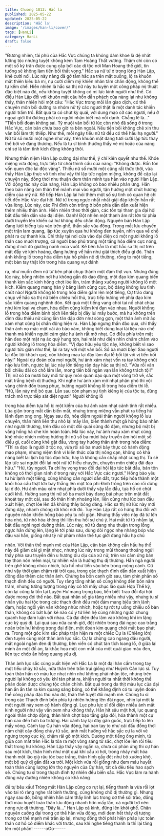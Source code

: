 ```yaml
---
title: Chương 1813: Hắc la
published: 2025-05-22
updated: 2025-05-22
description: 'Hắc la'
image: '/images/han-li/cover/'
tags: [HanLi]
category: HanLi
draft: false
---
```


"Đương nhiên, tài phú của Hắc Vực chúng ta không dám khoe là
đệ nhất lưỡng tộc nhưng tuyệt không kém Tam Hoàng Thất
vương. Thậm chí còn có một số kỳ trân được cung cấp bởi các dị
tộc nơi Man Hoang thế giới, tin tưởng sẽ không làm tiền bối thất
vọng." Hắc sa nữ tử ở trong lòng Hàn Lập, khẽ cười nói.
Lúc này nàng đã gỡ tấm hắc sa trên mặt xuống, lộ ra khuôn mặt
thiên kiều bá mị, nụ cười diễm mỹ khiến nhân tâm chấn động,
không thể tự kềm chế.
Hiển nhiên là hắc sa thị nữ này tu luyện một công pháp mị thuật
đặc biệt nào đó, nếu không tuyệt không có mị lực kinh người như
thế.
Có điều Hàn Lập đối với khuôn mặt câu hồn dẫn phách của nàng
lại như không thấy, thản nhiên hỏi một câu:
"Hắc Vực trong mỗi lần giao dịch, có thể chuyên môn bồi dưỡng
ra nhóm nữ tỳ các ngươi thật là một danh tác khiến người trầm
trồ. Bất quá ta có chút kỳ quái, với dung mạo cỡ các ngươi, nếu ở
ngoại giới thì đương phải có người nhận biết mà nổi danh. Chẳng
lẽ là..."
"Tiền bối đoán không sai. Tỷ muội vãn bối từ lúc còn nhỏ đã sống
ở trong Hắc Vực, căn bản chưa bao giờ ra bên ngoài. Nếu tiền bối
không chê xin thu vãn bối làm thị thiếp. Như thế, mỗi ngày tiểu nữ
tử đều có thể hầu hạ người." Nữ tử số mười một nghe như vậy,
trên khuôn mặt đang tươi cười lập tức thay thế bởi vẻ đáng
thương.
Nếu là tu sĩ bình thường thấy vẻ mị hoặc của nàng chỉ sợ là tâm
tình kích động không thôi.

Nhưng thần niệm Hàn Lập cường đại như thế, ý chí kiên quyết
như thế. Khóe miệng vừa động, trực tiếp từ chối thỉnh cầu của
nàng: "Không được. Bổn tôn vốn quen độc lai độc vãng".
Thiếu nữ số mười một cũng rất thức thời, vừa thấy Hàn Lập thực
vô tình như vậy thì lập tức ngậm miệng, không đề cập lại chuyện
này, đồng thời nhu thuận đem thân mình tựa hẳn vào người Hàn
Lập.
Với động tác này của nàng, Hàn Lập không có bao nhiêu phản
ứng. Hắn theo bản năng ôm thân thể mảnh mai vào người, tận
hưởng một chút hương diễm của mỹ nữ.
Kế tiếp Hàn Lập lại hỏi thêm một số sự tình có quan hệ chi tiết
đến Hắc Vực đại hội. Nữ tử trong ngực nhất nhất giải đáp khiến
hắn rất vừa lòng.
Lúc này, các Phi đình còn trống ở bốn phía dần dần xuất hiện
thêm nhiều thân ảnh.
Hiển nhiên theo thời gian, các tồn tại tham gia đại hội bắt đầu tiến
dần vào đại điện.
Oanh! Đột nhiên một thanh âm rất lớn từ phía dưới truyền lên
khiến cả hư không đều chấn động.
Nguyên bản Hàn Lập đang lười biếng tựa vào trên ghế, thần sắc
vừa động. Trong mắt lưu chuyển một trận lam quang, lập tức
xuyên qua hư không đen tuyền, nhìn qua về chỗ phát ra cự thanh
kia.
Chỉ thấy tại nơi cửa vào đại điện có một người khổng lồ thân cao
mười trượng, cả người bao phủ trong một tầng hỏa diễm cực
nóng, đứng ở nơi đó giương nanh múa vuốt.
Kề bên hắn là một hắc sa thị nữ trên mặt đầy vẻ kinh hoảng, đang
hướng về hắn như giải thích điều gì đó.
Thân ảnh khổng lồ trong hỏa diễm tựa hồ phẫn nộ dị thường,
rống to một tiếng, một bàn tay thật lớn trong hỏa quang vụt đánh

ra, như muốn đem nữ tử bên phải chụp thành một đám thịt vụn.
Nhưng đúng lúc này, bỗng nhiên nơi hư không gần đó dao động,
một đạo kim quang biến thành kim sắc kinh hồng chợt lóe lên,
trảm thẳng xuống người khổng lồ một kích.
Kiếm quang mang hàn ý băng lãnh cùng cực, bộ dáng không lưu
tình chút nào!
Người khổng lồ trong hỏa diễm gầm lên một tiếng, Cự trảo đang
chụp về hắc sa thị nữ biến chiêu hồi thủ, trực tiếp hướng về phía
đạo kim sắc kiếm quang nghênh đón.
Kết quả một tiếng vang chói tai nổ chát chúa như kim loại va
chạm, hỏa diễm cùng kiếm khí đan vào nhau. Người khổng lồ
trong hỏa diễm bình bịch liên tiếp bị đẩy lui mấy bước, mà hư
không trên đỉnh đầu thiếu nữ cũng lăn tăn dập dờn như sóng gợn,
một thân ảnh mờ ảo xám nhạt cũng bị chấn động hiện ra.
Hàn Lập ngưng thần đảo qua, chỉ thấy thân ảnh nọ mặc một cái
áo bào xám, không biết dùng loại tài liệu nào chế thành mà khiến
người cảm giác hư ảnh rất mờ nhạt. Có điều phía trên mặt hắn
đeo một mặt nạ ác quỷ hung tợn, hai mắt như điện nhìn chằm
chằm vào người khổng lồ trong hỏa diễm.
"Vị đạo hữu yêu tộc này, không biết vì sao ngươi tức giận như thế,
lại ra tay với một vãn bối. Số ba mươi bảy! Sao ngươi lại đắc tội
khách quý, còn không mau lại đây làm đại lễ bồi tội với vị tiền bối
này!" Ngoài dự đoán của mọi người, hư ảnh xám nhạt vốn ra tay
không chút nào lưu tình, ngược lại lúc này lớn tiếng răn dạy hắc
sa thị nữ.
"Vừa rồi vãn bối chiêu đãi có chỗ lầm lẫn, mong tiền bối ngàn vạn
lần không trách tội!" Thị nữ số ba mươi bảy mới từ quỷ môn quan
dạo qua một vòng trở về, sắc mặt trắng bệch dị thường. Khi nghe
hư ảnh xám mờ nhạt phân phó thì vội vàng chỉnh đốn trang phục,
hướng người khổng lồ trong hỏa diễm thi lễ.
"Hừ, lần này mỗ bỏ qua. Lần sau còn phạm sự tình kiêng kị của
tộc ta, đừng trách mỗ trực tiếp sát diệt ngươi" Người khổng lồ

trong hỏa diễm tựa hồ bị một kiếm của hư ảnh xám nhạt cảnh tỉnh
rất nhiều. Lửa giận trong mắt dần biến mất, nhưng trong miệng
vẫn phát ra tiếng hừ lãnh đạm ong ong.
Ngay sau đó, hỏa diễm ngoài thân người khổng lồ lưu chuyển,
thân hình liền thu nhỏ lại mấy lần, biến thành một gã hồng bào
nhân như người thường, trên đầu có một đôi quái sừng đỏ đậm,
nhưng bộ mặt bị vầng hồng hà che kín hoàn toàn.
Mà lúc này, hư ảnh màu xám nhạt cũng khẽ nhúc nhích miệng
hướng thị nữ số ba mươi bảy truyền âm hỏi một số điều gì, cuối
cùng khẽ gật đầu, vòng tay hướng thân ảnh trong hỏa diễm:
"Thì ra đạo là người ở tộc nọ, vừa rồi số ba mươi bảy thực có
hành động mạo phạm, nhưng niệm tình vì kiến thức của thị nông
cạn, không có khả năng biết lai lịch bộ tộc đạo hữu, hay là không
cần chấp nhặt cùng thị. Ta sẽ lập tức sai người đổi lại một nữ tử
hiểu chuyện, chuyên môn chiêu đãi đạo hữu."
"Hừ, tùy ngươi. Ta chỉ hy vọng trao đổi đại hội lập tức bắt đầu,
bản tôn không có thời gian rảnh ở trong này với Hắc Vực các
ngươi." Hồng bào yêu tu hừ lạnh một tiếng, cũng không cần
người dẫn dắt, trực tiếp hóa thành một khối hỏa cầu thật lớn bay
thẳng lên một tòa phi Đình trống trên cao rồi dừng lại ở đó.
Hư ảnh màu xám nhạt phía dưới thấy vậy lắc đầu, tựa hồ có chút
cười khổ. Hướng sang thị nữ số ba mươi bảy đang bái phục trên
mặt đất khoát tay một cái, sau đó thân hình nhoáng lên, liền cùng
như lúc ban đầu xuất hiện, chợt lóe lên đã không thấy bóng dáng.
Hắc sa thị nữ lúc này mới đứng dậy, nhanh chóng rời khỏi nơi đó.
Tuy Hàn Lập rất có hứng thú đối với nguyên nhân khiến hồng bào
yêu tu nổi giận. Nhưng thấy việc này đã từ lớn hóa nhỏ, từ nhỏ
hóa không thì liền thu hồi sự chú ý. Hai mắt từ từ nhắm lại, bắt
đầu nghỉ ngơi dưỡng thần.
Lúc này, nữ tử đang nhu thuận trong lồng ngực hắn đứng lên,
lặng lẽ tới phía sau, dùng đôi ngọc nhẹ nhàng bóp vào đầu vai
hắn, giống như tỳ nữ phàm nhân thế tục giới đang hầu hạ chủ

nhân.
Với thân thể mạnh mẽ của Hàn Lập, căn bản không cần hầu hạ
thế này để giảm cái gì mệt nhọc, nhưng lúc này trong mũi thoang
thoảng ngửi thấy phía sau truyền đến u hương dìu dịu của xử nữ,
trên vai cảm ứng bàn tay thon nõn mềm mại, tự nhiên vẫn là
hưởng thụ dị thường.
Hắn ngả người trên ghế không nhúc nhích, tựa hồ như tiến vào
bên trong mộng cảnh.
Cứ như vậy thời gian chậm rãi trôi qua, trong các thạch đình dần
dần xuất hiện đông đảo thêm các thân ảnh.
Chừng ba bốn canh giờ sau, tám chín phần số thạch đình đều có
người.
Tuy rằng tổng nhân số cũng không đến bốn năm trăm, nhưng
tưởng tượng trong này có tới mấy chục lão quái Hợp Thể kỳ, còn
lại cũng là tồn tại Luyện Hư mang trọng bảo, liền biết Trao đổi đại
hội được mong đợi thế nào.
Bất quá nhân số gia tăng nhiều như vậy, nhưng tu sĩ nhân yêu hai
tộc trong các thạch đình đều một đám mang biểu tình lãnh đạm,
hoặc ngồi yên vẫn không nhúc nhích, hoặc tự rót tự uống chiếu
cố bản thân, không có bất luận kẻ nào có ý tứ liên hệ cùng những
người chung quanh hay đàm luận với nhau.
Cả đại điện đều lâm vào không khí im lặng cực kỳ quỷ dị.
Lại quá sau nửa canh giờ, đột nhiên trong đài ngọc cao trắng
noãn trên hư không trong đại điện, một đoàn kim quang chói mắt
bạo phát ra. Trong một góc kim sắc pháp trận hiện ra một chiếc
Cự la (Chiêng lớn) đen tuyền cùng một thân ảnh lục sắc.
Cự la chừng cao ngang đầu người, mặt ngoài ngăm đen dị
thường, bên viền có chút tàn tích loang lổ, ở giữa lại minh ấn một
đồ án, là khắc họa một con mắt của một quái giao màu đen, liên
tục chớp ẩn hồng quang yêu dị.

Thân ảnh lục sắc cùng xuất hiện với Hắc La là một đại hán cầm
trong tay một tiểu chùy tử sắc, nửa thân trên trần trụi giống như
Huỳnh Cân lực sĩ.
Tuy toàn thân hắn có màu lục nhạt nhìn như không phải nhân tộc,
nhưng trên người lại không có yêu khí tán phát ra, khiến người ta
nhất thời không thể phán đoán được chủng tộc chân chính.
Bất quá trong da thịt màu lục của đại hán ẩn ẩn tản ra kim quang
sáng bóng, có thể khẳng định có tu luyện đoán thể công pháp đặc
thù nào đó, thân thể tuyệt đối mạnh mẽ.
Chúng tu sĩ trong các Thạch đình bốn phía tự nhiên hướng lên
đài ngọc, nhìn lại một la một người này xem có hành động gì.
Lục phu lực sĩ đối diện nhiều ánh mắt kinh người như vậy vẫn
xem như không thấy. Hắn hít sâu một hơi, lục quang ngoài thân
chớp động, thân hình chợt bạo tăng gấp đôi, hóa thành một cự
hán cao đến hơn ba trượng.
Hai cánh tay lại đầy gân guốc, trực tiếp to lên mấy vòng.
Cánh tay Cự hán vừa động, hai ban tay to như cái đấu đồng thời
nắm chặt cây đồng chùy tử sắc, ánh mắt hướng về hắc sắc cự la
với vẻ ngưng trọng cực kỳ, chậm rãi gõ một kích.
Đương một tiếng ông minh, từ giữa con mắt trên Hắc la tỏa ra
một vòng sáng tử sắc, chợt lóe lên rồi tiêu thất trong hư không.
Hàn Lập thấy vậy ngẩn ra, chưa có phản ứng thì cự hán sau một
kích, thân hình như một quả khí cầu xì hơi, trong nháy mắt hóa
thành một lão giả râu tóc bạc trắng, thân hình gầy đét như bộ
xương khô, một bộ quỷ dị gần đất xa trời.
Một kích vừa rồi giống như đem máu huyết toàn thân cùng lượng
lớn thọ nguyên của Cự hán, tất cả đều tiêu hao sạch sẽ.
Chúng tu sĩ trong thạch đình tự nhiên đều biến sắc.
Hắc Vực làm ra hành động này đương nhiên không có khả năng

để tự bêu xấu!
Tròng mắt Hàn Lập cũng co rụt lại, tiếng thanh la vừa rồi lọt vào
tai rõ ràng nghe rất bình thường, cũng không chỗ dị thường gì.
Nhưng ngay sau đó, bỗng nhiên hắn cảm thấy linh lực trong cơ
thể sôi trào, đồng thời máu huyết toàn thân lưu động nhanh hơn
mấy lần, cả người trở nên nóng rực dị thường.
"Đây là..."
Hàn Lập cả kinh, đứng lên khỏi ghế.
Chân nguyên cường đại trong cơ thể hắn vừa động, mới đem hết
thảy dị tượng trong cơ thể mạnh mẽ trấn áp lại, nhưng đồng thời
phát hiện pháp lực toàn thân cơ hồ có điểm khác với trước, sau
khi nghe tiếng thanh la thì lại tăng lên một phần!
------oOo------

